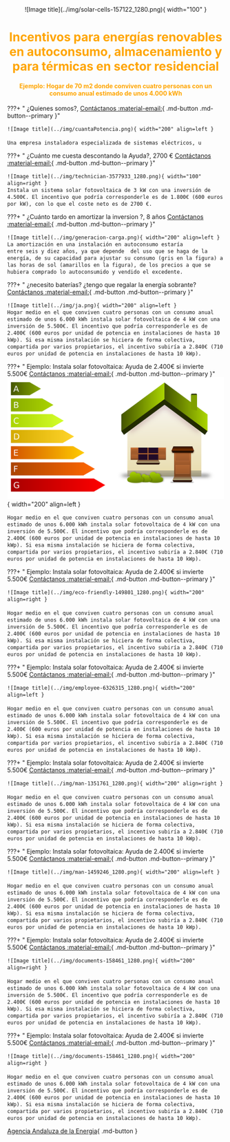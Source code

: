 <center>
![Image title](../img/solar-cells-157122_1280.png){ width="100"  }

<h1 style="color:Orange;">Incentivos para energías renovables en autoconsumo, almacenamiento y para térmicas en sector residencial  </h1>
<h4 style="color:Orange;">Ejemplo: Hogar de 70 m2 donde conviven cuatro personas con un consumo anual estimado de unos 4.000 kWh </h4>
</center>


???+ " ¿Quienes somos?,   [Contáctanos :material-email:](Contacto){ .md-button .md-button--primary }"

    ![Image title](../img/cuantaPotencia.png){ width="200" align=left }
    
    Una empresa instaladora especializada de sistemas eléctricos, u


???+ " ¿Cuánto me cuesta descontando la Ayuda?, 2700 €  [Contáctanos :material-email:](Contacto){ .md-button .md-button--primary }"

    ![Image title](../img/technician-3577933_1280.png){ width="100" align=right }
    Instala un sistema solar fotovoltaica de 3 kW con una inversión de 4.500€. El incentivo que podría corresponderle es de 1.800€ (600 euros por kW), con lo que el coste neto es de 2700 €.

    
???+ " ¿Cuánto tardo en amortizar la inversion ?, 8 años [Contáctanos :material-email:](Contacto){ .md-button .md-button--primary }"

    ![Image title](../img/generacion-carga.png){ width="200" align=left }
    La amortización en una instalación en autoconsumo estaría
    entre seis y diez años, ya que depende  del uso que se haga de la energía, de su capacidad para ajustar su consumo (gris en la figura) a las horas de sol (amarillos en la figura), de los precios a que se hubiera comprado lo autoconsumido y vendido el excedente. 


???+ " ¿necesito baterías? ¿tengo que regalar la energía sobrante?[Contáctanos :material-email:](Contacto){ .md-button .md-button--primary }"

    ![Image title](../img/ja.png){ width="200" align=left }
    Hogar medio en el que conviven cuatro personas con un consumo anual estimado de unos 6.000 kWh instala solar fotovoltaica de 4 kW con una inversión de 5.500€. El incentivo que podría corresponderle es de 2.400€ (600 euros por unidad de potencia en instalaciones de hasta 10 kWp). Si esa misma instalación se hiciera de forma colectiva, compartida por varios propietarios, el incentivo subiría a 2.840€ (710 euros por unidad de potencia en instalaciones de hasta 10 kWp).


???+ " Ejemplo: Instala solar fotovoltaica: Ayuda de 2.400€ si invierte 5.500€ [Contáctanos :material-email:](Contacto){ .md-button .md-button--primary }"
    ![Image title](../img/energy-efficiency-154006_1280.png){ width="200" align=left }

    Hogar medio en el que conviven cuatro personas con un consumo anual estimado de unos 6.000 kWh instala solar fotovoltaica de 4 kW con una inversión de 5.500€. El incentivo que podría corresponderle es de 2.400€ (600 euros por unidad de potencia en instalaciones de hasta 10 kWp). Si esa misma instalación se hiciera de forma colectiva, compartida por varios propietarios, el incentivo subiría a 2.840€ (710 euros por unidad de potencia en instalaciones de hasta 10 kWp).

???+ " Ejemplo: Instala solar fotovoltaica: Ayuda de 2.400€ si invierte 5.500€ [Contáctanos :material-email:](Contacto){ .md-button .md-button--primary }"

    ![Image title](../img/eco-friendly-149801_1280.png){ width="200" align=right }

    Hogar medio en el que conviven cuatro personas con un consumo anual estimado de unos 6.000 kWh instala solar fotovoltaica de 4 kW con una inversión de 5.500€. El incentivo que podría corresponderle es de 2.400€ (600 euros por unidad de potencia en instalaciones de hasta 10 kWp). Si esa misma instalación se hiciera de forma colectiva, compartida por varios propietarios, el incentivo subiría a 2.840€ (710 euros por unidad de potencia en instalaciones de hasta 10 kWp).

???+ " Ejemplo: Instala solar fotovoltaica: Ayuda de 2.400€ si invierte 5.500€ [Contáctanos :material-email:](Contacto){ .md-button .md-button--primary }"

    ![Image title](../img/employee-6326315_1280.png){ width="200" align=left }

    Hogar medio en el que conviven cuatro personas con un consumo anual estimado de unos 6.000 kWh instala solar fotovoltaica de 4 kW con una inversión de 5.500€. El incentivo que podría corresponderle es de 2.400€ (600 euros por unidad de potencia en instalaciones de hasta 10 kWp). Si esa misma instalación se hiciera de forma colectiva, compartida por varios propietarios, el incentivo subiría a 2.840€ (710 euros por unidad de potencia en instalaciones de hasta 10 kWp).

???+ " Ejemplo: Instala solar fotovoltaica: Ayuda de 2.400€ si invierte 5.500€ [Contáctanos :material-email:](Contacto){ .md-button .md-button--primary }"

    ![Image title](../img/man-1351761_1280.png){ width="200" align=right }

    Hogar medio en el que conviven cuatro personas con un consumo anual estimado de unos 6.000 kWh instala solar fotovoltaica de 4 kW con una inversión de 5.500€. El incentivo que podría corresponderle es de 2.400€ (600 euros por unidad de potencia en instalaciones de hasta 10 kWp). Si esa misma instalación se hiciera de forma colectiva, compartida por varios propietarios, el incentivo subiría a 2.840€ (710 euros por unidad de potencia en instalaciones de hasta 10 kWp).

???+ " Ejemplo: Instala solar fotovoltaica: Ayuda de 2.400€ si invierte 5.500€ [Contáctanos :material-email:](Contacto){ .md-button .md-button--primary }"

    ![Image title](../img/man-1459246_1280.png){ width="200" align=left }

    Hogar medio en el que conviven cuatro personas con un consumo anual estimado de unos 6.000 kWh instala solar fotovoltaica de 4 kW con una inversión de 5.500€. El incentivo que podría corresponderle es de 2.400€ (600 euros por unidad de potencia en instalaciones de hasta 10 kWp). Si esa misma instalación se hiciera de forma colectiva, compartida por varios propietarios, el incentivo subiría a 2.840€ (710 euros por unidad de potencia en instalaciones de hasta 10 kWp).

???+ " Ejemplo: Instala solar fotovoltaica: Ayuda de 2.400€ si invierte 5.500€ [Contáctanos :material-email:](Contacto){ .md-button .md-button--primary }"

    ![Image title](../img/documents-158461_1280.png){ width="200" align=right }

    Hogar medio en el que conviven cuatro personas con un consumo anual estimado de unos 6.000 kWh instala solar fotovoltaica de 4 kW con una inversión de 5.500€. El incentivo que podría corresponderle es de 2.400€ (600 euros por unidad de potencia en instalaciones de hasta 10 kWp). Si esa misma instalación se hiciera de forma colectiva, compartida por varios propietarios, el incentivo subiría a 2.840€ (710 euros por unidad de potencia en instalaciones de hasta 10 kWp).

???+ " Ejemplo: Instala solar fotovoltaica: Ayuda de 2.400€ si invierte 5.500€ [Contáctanos :material-email:](Contacto){ .md-button .md-button--primary }"

    ![Image title](../img/documents-158461_1280.png){ width="200" align=right }

    Hogar medio en el que conviven cuatro personas con un consumo anual estimado de unos 6.000 kWh instala solar fotovoltaica de 4 kW con una inversión de 5.500€. El incentivo que podría corresponderle es de 2.400€ (600 euros por unidad de potencia en instalaciones de hasta 10 kWp). Si esa misma instalación se hiciera de forma colectiva, compartida por varios propietarios, el incentivo subiría a 2.840€ (710 euros por unidad de potencia en instalaciones de hasta 10 kWp).


[Agencia Andaluza de la Energia](https://www.agenciaandaluzadelaenergia.es/es){ .md-button }
